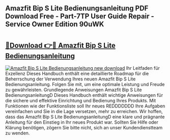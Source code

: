 ## Amazfit Bip S Lite Bedienungsanleitung PDF Download Free - Part-7TP User Guide Repair - Service Owner Edition 90uWK

# <h2><a href="http://df0ge7.blite.top/?on=Amazfit+Bip+S+Lite+Bedienungsanleitung">🔗Download 👉🔴 Amazfit Bip S Lite Bedienungsanleitung</a></h2>

[![Amazfit Bip S Lite Bedienungsanleitung new download](https://i.imgur.com/lujVjoI.png)](http://df0ge7.blite.top/?on=Amazfit+Bip+S+Lite+Bedienungsanleitung)
Ihr Leitfaden für Exzellenz Dieses Handbuch enthält eine detaillierte Roadmap für die Beherrschung der Verwendung Ihres neuen Amazfit Bip S Lite Bedienungsanleitung. Folgen Sie mit, um eine optimale Leistung und Freude zu gewährleisten. Grundlegende Anweisungen Amazfit Bip S Lite BedienungsanleitungD Dieses Handbuch enthält wichtige Anweisungen für die sichere und effektive Einrichtung und Bedienung Ihres Produkts. Mit Funktionen wie der Funktionsliste soll Ihr neues REDDDDDDD Ihre Aufgaben vereinfachen und Sie in die Lage versetzen, mehr zu erreichen. Wir hoffen, dass das Amazfit Bip S Lite BedienungsanleitungD eine klare und prägnante Anleitung für den Einstieg in Ihr neues Produkt war. Sollten Sie Hilfe oder Klärung benötigen, zögern Sie bitte nicht, sich an unser Kundendienstteam zu wenden.
